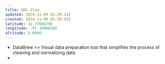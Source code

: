 ```yaml
---
title: AWS Glue
updated: 2024-11-09 01:39:34Z
created: 2024-11-09 01:36:43Z
latitude: 32.73568700
longitude: -97.10806560
altitude: 0.0000
---
```


- DataBrew >> Visual data preparation tool that simplifies the process of cleaning and normalizing data
- 